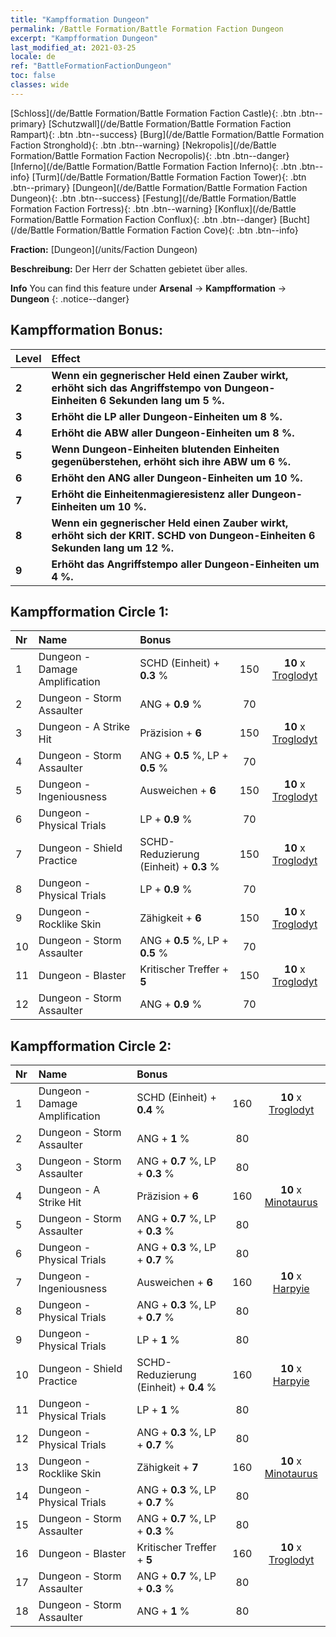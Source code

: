 ```yaml
---
title: "Kampfformation Dungeon"
permalink: /Battle Formation/Battle Formation Faction Dungeon
excerpt: "Kampfformation Dungeon"
last_modified_at: 2021-03-25
locale: de
ref: "BattleFormationFactionDungeon"
toc: false
classes: wide
---
```

 [Schloss](/de/Battle Formation/Battle Formation Faction Castle){: .btn .btn--primary} [Schutzwall](/de/Battle Formation/Battle Formation Faction Rampart){: .btn .btn--success} [Burg](/de/Battle Formation/Battle Formation Faction Stronghold){: .btn .btn--warning} [Nekropolis](/de/Battle Formation/Battle Formation Faction Necropolis){: .btn .btn--danger} [Inferno](/de/Battle Formation/Battle Formation Faction Inferno){: .btn .btn--info} [Turm](/de/Battle Formation/Battle Formation Faction Tower){: .btn .btn--primary} [Dungeon](/de/Battle Formation/Battle Formation Faction Dungeon){: .btn .btn--success} [Festung](/de/Battle Formation/Battle Formation Faction Fortress){: .btn .btn--warning} [Konflux](/de/Battle Formation/Battle Formation Faction Conflux){: .btn .btn--danger} [Bucht](/de/Battle Formation/Battle Formation Faction Cove){: .btn .btn--info} 

  **Fraction:** [Dungeon](/units/Faction Dungeon)

  **Beschreibung:** Der Herr der Schatten gebietet über alles.

**Info** You can find this feature under **Arsenal** -> **Kampfformation** -> **Dungeon** 
{: .notice--danger}

## Kampfformation Bonus:

  | Level |         Effect        |
  |:------|:---------------------|
  | **2** | **Wenn ein gegnerischer Held einen Zauber wirkt, erhöht sich das Angriffstempo von Dungeon-Einheiten 6 Sekunden lang um 5 %.** |
  | **3** | **Erhöht die LP aller Dungeon-Einheiten um 8 %.** |
  | **4** | **Erhöht die ABW aller Dungeon-Einheiten um 8 %.** |
  | **5** | **Wenn Dungeon-Einheiten blutenden Einheiten gegenüberstehen, erhöht sich ihre ABW um 6 %.** |
  | **6** | **Erhöht den ANG aller Dungeon-Einheiten um 10 %.** |
  | **7** | **Erhöht die Einheitenmagieresistenz aller Dungeon-Einheiten um 10 %.** |
  | **8** | **Wenn ein gegnerischer Held einen Zauber wirkt, erhöht sich der KRIT. SCHD von Dungeon-Einheiten 6 Sekunden lang um 12 %.** |
  | **9** | **Erhöht das Angriffstempo aller Dungeon-Einheiten um 4 %.** |

## Kampfformation Circle 1:

  |  Nr  |  Name   |  Bonus  | <i class="fas fa-flask"/>  |  <i class="fab fa-optin-monster"/> |
  |:-----|:--------------------|:---------|:-----------------:|:----------------:|
  | 1 | Dungeon - Damage Amplification | SCHD (Einheit) + **0.3** % | 150 |  **10** x [Troglodyt](/de/units/Troglodyte) |
  | 2 | Dungeon - Storm Assaulter | ANG + **0.9** % | 70 |   |
  | 3 | Dungeon - A Strike Hit | Präzision + **6**  | 150 |  **10** x [Troglodyt](/de/units/Troglodyte) |
  | 4 | Dungeon - Storm Assaulter | ANG + **0.5** %, LP + **0.5** % | 70 |   |
  | 5 | Dungeon - Ingeniousness | Ausweichen + **6**  | 150 |  **10** x [Troglodyt](/de/units/Troglodyte) |
  | 6 | Dungeon - Physical Trials | LP + **0.9** % | 70 |   |
  | 7 | Dungeon - Shield Practice | SCHD-Reduzierung (Einheit) + **0.3** % | 150 |  **10** x [Troglodyt](/de/units/Troglodyte) |
  | 8 | Dungeon - Physical Trials | LP + **0.9** % | 70 |   |
  | 9 | Dungeon - Rocklike Skin | Zähigkeit + **6**  | 150 |  **10** x [Troglodyt](/de/units/Troglodyte) |
  | 10 | Dungeon - Storm Assaulter | ANG + **0.5** %, LP + **0.5** % | 70 |   |
  | 11 | Dungeon - Blaster | Kritischer Treffer + **5**  | 150 |  **10** x [Troglodyt](/de/units/Troglodyte) |
  | 12 | Dungeon - Storm Assaulter | ANG + **0.9** % | 70 |   |
  


## Kampfformation Circle 2:

  |  Nr  |  Name   |  Bonus  | <i class="fas fa-flask"/>  |  <i class="fab fa-optin-monster"/> |
  |:-----|:--------------------|:---------|:-----------------:|:----------------:|
  | 1 | Dungeon - Damage Amplification | SCHD (Einheit) + **0.4** % | 160 |  **10** x [Troglodyt](/de/units/Troglodyte) |
  | 2 | Dungeon - Storm Assaulter | ANG + **1** % | 80 |   |
  | 3 | Dungeon - Storm Assaulter | ANG + **0.7** %, LP + **0.3** % | 80 |   |
  | 4 | Dungeon - A Strike Hit | Präzision + **6**  | 160 |  **10** x [Minotaurus](/de/units/Minotaur) |
  | 5 | Dungeon - Storm Assaulter | ANG + **0.7** %, LP + **0.3** % | 80 |   |
  | 6 | Dungeon - Physical Trials | ANG + **0.3** %, LP + **0.7** % | 80 |   |
  | 7 | Dungeon - Ingeniousness | Ausweichen + **6**  | 160 |  **10** x [Harpyie](/de/units/Harpy) |
  | 8 | Dungeon - Physical Trials | ANG + **0.3** %, LP + **0.7** % | 80 |   |
  | 9 | Dungeon - Physical Trials | LP + **1** % | 80 |   |
  | 10 | Dungeon - Shield Practice | SCHD-Reduzierung (Einheit) + **0.4** % | 160 |  **10** x [Harpyie](/de/units/Harpy) |
  | 11 | Dungeon - Physical Trials | LP + **1** % | 80 |   |
  | 12 | Dungeon - Physical Trials | ANG + **0.3** %, LP + **0.7** % | 80 |   |
  | 13 | Dungeon - Rocklike Skin | Zähigkeit + **7**  | 160 |  **10** x [Minotaurus](/de/units/Minotaur) |
  | 14 | Dungeon - Physical Trials | ANG + **0.3** %, LP + **0.7** % | 80 |   |
  | 15 | Dungeon - Storm Assaulter | ANG + **0.7** %, LP + **0.3** % | 80 |   |
  | 16 | Dungeon - Blaster | Kritischer Treffer + **5**  | 160 |  **10** x [Troglodyt](/de/units/Troglodyte) |
  | 17 | Dungeon - Storm Assaulter | ANG + **0.7** %, LP + **0.3** % | 80 |   |
  | 18 | Dungeon - Storm Assaulter | ANG + **1** % | 80 |   |
  

